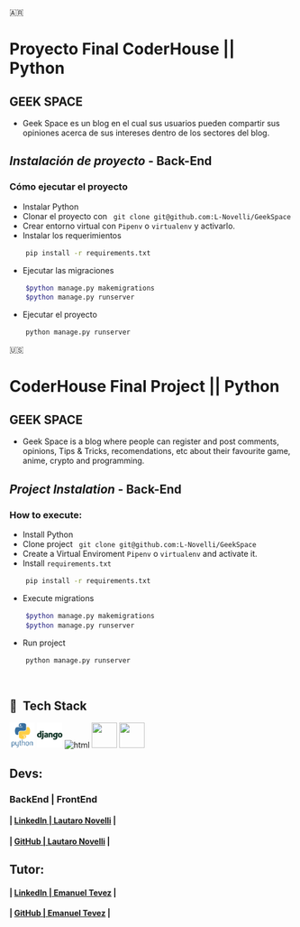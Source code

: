 🇦🇷
# Proyecto Final CoderHouse || Python

## **GEEK SPACE**
  - Geek Space es un blog en el cual sus usuarios pueden compartir sus opiniones acerca de sus intereses dentro de los sectores del blog.
  
## *Instalación de proyecto* - Back-End
### Cómo ejecutar el proyecto
- Instalar Python
- Clonar el proyecto con ``` git clone git@github.com:L-Novelli/GeekSpace```
- Crear entorno virtual con `Pipenv` o `virtualenv` y activarlo.
- Instalar los requerimientos
<!--esto es para escribir codigo el que quieran -->
```sh
    pip install -r requirements.txt
```
- Ejecutar las migraciones
```sh
    $python manage.py makemigrations
    $python manage.py runserver
```
- Ejecutar el proyecto
```sh
    python manage.py runserver
```

🇺🇸
# CoderHouse Final Project || Python

## **GEEK SPACE**
  - Geek Space is a blog where people can register and post comments, opinions, Tips & Tricks, recomendations, etc about their favourite game, anime, crypto and programming.
  
## *Project Instalation* - Back-End
### How to execute:
- Install Python
- Clone project  ``` git clone git@github.com:L-Novelli/GeekSpace```
- Create a Virtual Enviroment `Pipenv` o `virtualenv` and activate it.
- Install ```requirements.txt```
```sh
    pip install -r requirements.txt
```
- Execute migrations
```sh
    $python manage.py makemigrations
    $python manage.py runserver
```
- Run project
```sh
    python manage.py runserver
```


<br>  

<h2> 🚀 &nbsp;Tech Stack</h2>
<p align="left">
<img src="https://github.com/devicons/devicon/blob/master/icons/python/python-original-wordmark.svg" alt="python" width="45" height="45"/>
<img src="https://github.com/devicons/devicon/blob/master/icons/django/django-plain-wordmark.svg" alt="django" width="45" height="45"/>
<img src="https://cdn.jsdelivr.net/gh/devicons/devicon/icons/html5/html5-original.svg" alt="html" width="45" height="45"/>
<img src="https://cdn.jsdelivr.net/gh/devicons/devicon/icons/bootstrap/bootstrap-original-wordmark.svg"  width="45" height="45"/>
<img src="https://cdn.jsdelivr.net/gh/devicons/devicon/icons/css3/css3-original.svg" width="45" height="45"/>
          


## Devs:

### BackEnd | FrontEnd
#### | [LinkedIn | Lautaro Novelli](https://www.linkedin.com/in/l-novelli/) | 
#### | [GitHub | Lautaro Novelli](https://github.com/L-Novelli/) |


## Tutor:
#### | [LinkedIn | Emanuel Tevez](https://www.linkedin.com/in/emanuel-juli%C3%A1n-tevez/) | 
#### | [GitHub | Emanuel Tevez](https://github.com/ematevez/) |
